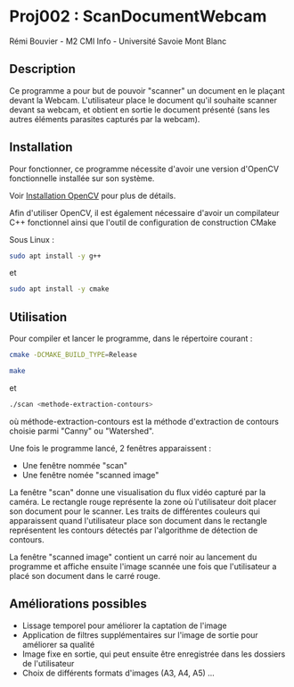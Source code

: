# Proj002 : ScanDocumentWebcam

Rémi Bouvier - M2 CMI Info - Université Savoie Mont Blanc

## Description

Ce programme a pour but de pouvoir "scanner" un document en le plaçant devant la Webcam.
L'utilisateur place le document qu'il souhaite scanner devant sa webcam, et obtient en sortie le document présenté (sans les autres éléments parasites capturés par la webcam).

## Installation

Pour fonctionner, ce programme nécessite d'avoir une version d'OpenCV fonctionnelle installée sur son système.

Voir  [Installation OpenCV](https://docs.opencv.org/4.x/df/d65/tutorial_table_of_content_introduction.html) pour plus de détails.

Afin d'utiliser OpenCV, il est également nécessaire d'avoir un compilateur C++ fonctionnel ainsi que l'outil de configuration de construction CMake

Sous Linux :
```bash
sudo apt install -y g++
```
et
```bash
sudo apt install -y cmake
```

## Utilisation

Pour compiler et lancer le programme, dans le répertoire courant :
```bash
cmake -DCMAKE_BUILD_TYPE=Release
```
```bash
make
```
et 
```bash
./scan <methode-extraction-contours>
```
où méthode-extraction-contours est la méthode d'extraction de contours choisie parmi "Canny" ou "Watershed".

Une fois le programme lancé, 2 fenêtres apparaissent :
- Une fenêtre nommée "scan"
- Une fenêtre nomée "scanned image"

La fenêtre "scan" donne une visualisation du flux vidéo capturé par la caméra.
Le rectangle rouge représente la zone où l'utilisateur doit placer son document pour le scanner.
Les traits de différentes couleurs qui apparaissent quand l'utilisateur place son document dans le rectangle représentent les contours détectés par l'algorithme de détection de contours.

La fenêtre "scanned image" contient un carré noir au lancement du programme et affiche ensuite l'image scannée une fois que l'utilisateur a placé son document dans le carré rouge.

## Améliorations possibles

- Lissage temporel pour améliorer la captation de l'image
- Application de filtres supplémentaires sur l'image de sortie pour améliorer sa qualité
- Image fixe en sortie, qui peut ensuite être enregistrée dans les dossiers de l'utilisateur
- Choix de différents formats d'images (A3, A4, A5)
...
